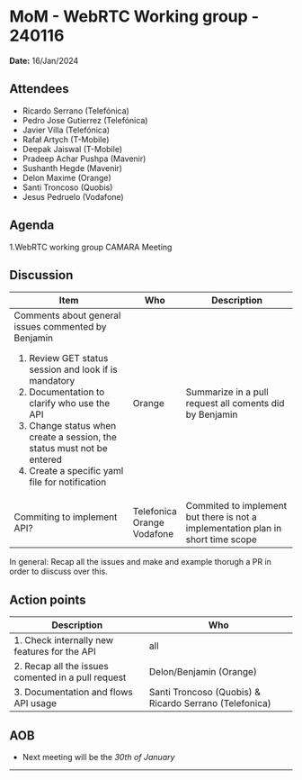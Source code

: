 # MoM - WebRTC Working group - 240116

**Date:** 16/Jan/2024

## Attendees

* Ricardo Serrano (Telefónica) 
* Pedro Jose Gutierrez (Telefónica)
* Javier Villa (Telefónica) 
* Rafał Artych (T-Mobile) 
* Deepak Jaiswal (T-Mobile) 
* Pradeep Achar Pushpa (Mavenir) 
* Sushanth Hegde (Mavenir)
* Delon Maxime (Orange)
* Santi Troncoso (Quobis)
* Jesus Pedruelo (Vodafone)


## Agenda

1.WebRTC working group CAMARA Meeting

## Discussion

| Item | Who | Description |
| ---- | --- | ----------- |
|Comments about general issues commented by Benjamin <ol> <li> Review GET status session and look if is mandatory <li> Documentation to clarify who use the API <li> Change status when create a session, the status must not be entered <li> Create a specific yaml file for notification | Orange | Summarize in a pull request all coments did by Benjamin
| Commiting to implement API? | Telefonica<br> Orange<br> Vodafone<br> | Commited to implement but there is not a implementation plan in short time scope |

In general: Recap all the issues and make and example thorugh a PR in order to diiscuss over this. 



## Action points

| Description | Who | 
| ----------- | --- |
| 1. Check internally new features for the API  | all |
| 2. Recap all the issues comented in a pull request | Delon/Benjamin (Orange)|
| 3. Documentation and flows API usage | Santi Troncoso (Quobis) & Ricardo Serrano (Telefonica) |


## AOB

* Next meeting will be the *30th of January*


---------------------------------------------
